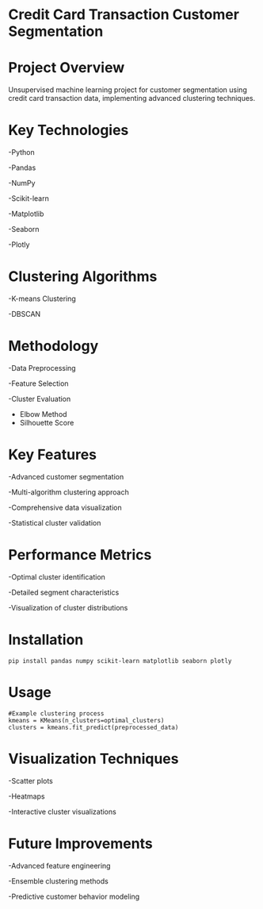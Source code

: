 # Credit Card Transaction Customer Segmentation

# Project Overview

Unsupervised machine learning project for customer segmentation using credit card transaction data, implementing advanced clustering techniques.

# Key Technologies

-Python

-Pandas

-NumPy

-Scikit-learn

-Matplotlib

-Seaborn

-Plotly

# Clustering Algorithms

-K-means Clustering

-DBSCAN

# Methodology

-Data Preprocessing

-Feature Selection

-Cluster Evaluation

 * Elbow Method
 * Silhouette Score

# Key Features

-Advanced customer segmentation

-Multi-algorithm clustering approach

-Comprehensive data visualization

-Statistical cluster validation

# Performance Metrics

-Optimal cluster identification

-Detailed segment characteristics

-Visualization of cluster distributions

# Installation

    pip install pandas numpy scikit-learn matplotlib seaborn plotly

# Usage

    #Example clustering process
    kmeans = KMeans(n_clusters=optimal_clusters)
    clusters = kmeans.fit_predict(preprocessed_data)

# Visualization Techniques

-Scatter plots

-Heatmaps

-Interactive cluster visualizations

# Future Improvements

-Advanced feature engineering

-Ensemble clustering methods

-Predictive customer behavior modeling
